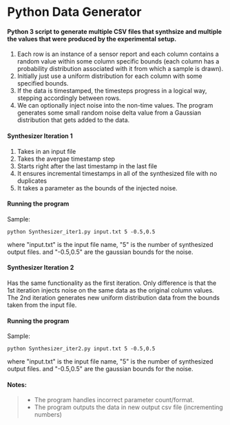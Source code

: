 # Python Data Generator

#### Python 3 script to generate multiple CSV files that synthsize and multiple the values that were produced by the experimental setup.

1. Each row is an instance of a sensor report and  each column contains a random value within some column specific bounds (each column has a probability distribution associated with it from which a sample is drawn).
2. Initially just use a uniform distribution for each column with some specified bounds.
3. If the data is timestamped, the timesteps progress in a logical way, stepping accordingly between rows.
4. We can optionally inject noise into the non-time values. The program generates some small random noise delta value from a Gaussian distribution that gets added to the data.

#### Synthesizer Iteration 1

1. Takes in an input file
2. Takes the avergae timestamp step
3. Starts right after the last timestamp in the last file
4. It ensures incremental timestamps in all of the synthesized file with no duplicates
5. It takes a parameter as the bounds of the injected noise.

#### Running the program

Sample:

`python Synthesizer_iter1.py input.txt 5 -0.5,0.5`

where "input.txt" is the input file name, "5" is the number of synthesized output files. and "-0.5,0.5" are the gaussian bounds for the noise.

#### Synthesizer Iteration 2

Has the same functionality as the first iteration. Only difference is that the 1st iteration injects noise on the same data as the original column values.
The 2nd iteration generates new uniform distribution data from the bounds taken from the input file.

#### Running the program

Sample:

`python Synthesizer_iter2.py input.txt 5 -0.5,0.5`

where "input.txt" is the input file name, "5" is the number of synthesized output files. and "-0.5,0.5" are the gaussian bounds for the noise.

#### Notes:

> * The program handles incorrect parameter count/format.
> * The program outputs the data in new output csv file (incrementing numbers)

